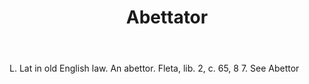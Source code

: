 ---
title: Abettator
letter: A
permalink: "/definitions/abettator.html"
body: L. Lat in old English law. An abettor. Fleta, lib. 2, c. 65, 8 7. See Abettor
published_at: '2018-07-07'
source: Black's Law Dictionary
layout: post
---